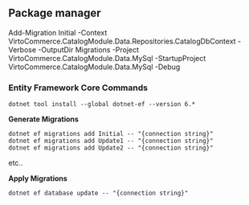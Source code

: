 
## Package manager 
Add-Migration Initial -Context VirtoCommerce.CatalogModule.Data.Repositories.CatalogDbContext  -Verbose -OutputDir Migrations -Project VirtoCommerce.CatalogModule.Data.MySql -StartupProject VirtoCommerce.CatalogModule.Data.MySql  -Debug



### Entity Framework Core Commands
```
dotnet tool install --global dotnet-ef --version 6.*
```

**Generate Migrations**

```
dotnet ef migrations add Initial -- "{connection string}"
dotnet ef migrations add Update1 -- "{connection string}"
dotnet ef migrations add Update2 -- "{connection string}"
```

etc..

**Apply Migrations**

`dotnet ef database update -- "{connection string}"`

